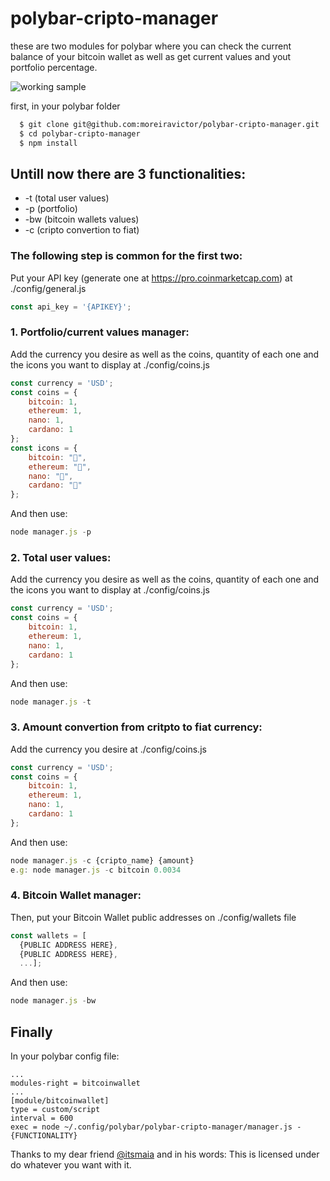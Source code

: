 # polybar-cripto-manager

these are two modules for polybar where you can check the current balance of your bitcoin wallet as well as get current values and yout portfolio percentage. 

![working sample](https://i.imgur.com/szKKK9a.png)

first, in your polybar folder
```bash
  $ git clone git@github.com:moreiravictor/polybar-cripto-manager.git
  $ cd polybar-cripto-manager
  $ npm install
```

## Untill  now there are 3 functionalities: 
* -t (total user values)
* -p (portfolio)
* -bw (bitcoin wallets values)
* -c (cripto convertion to fiat)
### The following step is common for the first two:
Put your API key (generate one at https://pro.coinmarketcap.com) at ./config/general.js
```javascript
const api_key = '{APIKEY}';
```

### 1. Portfolio/current values manager:
Add the currency you desire as well as the coins, quantity of each one and the icons you want to display at ./config/coins.js
```javascript
const currency = 'USD';
const coins = {
    bitcoin: 1, 
    ethereum: 1,
    nano: 1, 
    cardano: 1
};
const icons = {
    bitcoin: "", 
    ethereum: "",
    nano: "",
    cardano: ""
};
```
And then use:
```javascript
node manager.js -p
```

### 2. Total user values:
Add the currency you desire as well as the coins, quantity of each one and the icons you want to display at ./config/coins.js
```javascript
const currency = 'USD';
const coins = {
    bitcoin: 1, 
    ethereum: 1,
    nano: 1, 
    cardano: 1
};
```
And then use:
```javascript
node manager.js -t
```

### 3. Amount convertion from critpto to fiat currency:
Add the currency you desire at ./config/coins.js
```javascript
const currency = 'USD';
const coins = {
    bitcoin: 1, 
    ethereum: 1,
    nano: 1, 
    cardano: 1
};
```
And then use:
```javascript
node manager.js -c {cripto_name} {amount}
e.g: node manager.js -c bitcoin 0.0034
```

### 4. Bitcoin Wallet manager:   
Then, put your Bitcoin Wallet public addresses on ./config/wallets file  
```javascript
const wallets = [
  {PUBLIC ADDRESS HERE}, 
  {PUBLIC ADDRESS HERE}, 
  ...];
```
And then use:
```javascript
node manager.js -bw
```

## Finally
In your polybar config file:
```
...
modules-right = bitcoinwallet
...
[module/bitcoinwallet]
type = custom/script
interval = 600
exec = node ~/.config/polybar/polybar-cripto-manager/manager.js -{FUNCTIONALITY}
```
Thanks to my dear friend [@itsmaia](https://github.com/itsmaia) and in his words:
This is licensed under do whatever you want with it.
